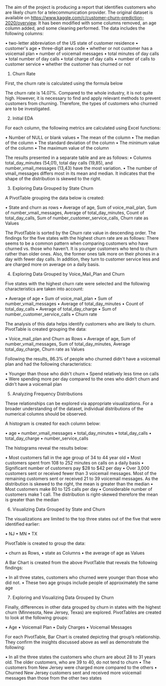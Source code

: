 The aim of the project is producing a report that identifies customers who are likely churn for a telecommunication provider. The original dataset is available on https://www.kaggle.com/c/customer-churn-prediction-2020/overview. It has been modified with some columns removed, an age column added, and some cleaning performed. The data includes the following columns:

•	two-letter abbreviation of the US state of customer residence
•	customer's age
•	three-digit area code
•	whether or not customer has a voicemail plan
•	number of voicemail messages
•	total minutes of day calls
•	total number of day calls
•	total charge of day calls
•	number of calls to customer service
•	whether the customer has churned or not

1.	Churn Rate

First, the churn rate is calculated using the formula below   

The churn rate is 14.07%.  Compared to the whole industry, it is not quite high. However, it is necessary to find and apply relevant methods to prevent customers from churning. Therefore, the types of customers who churned are to be investigated.

2.	Initial EDA

For each column, the following metrics are calculated using Excel functions:

•	Number of NULL or blank values
•	The mean of the column
•	The median of the column
•	The standard deviation of the column
•	The minimum value of the column
•	The maximum value of the column

The results presented in a separate table and are as follows:
•	Columns total_day_minutes (54,01), total day calls (19,85), and number_vmail_messages (13,43) have the most variation.
•	The number of vmail_messages differs most in its mean and median. It indicates that the shape of the distribution is skewed to the right.

3.	Exploring Data Grouped by State Churn

A PivotTable grouping the data below is created:

•	State and churn as rows 
•	Average of age, Sum of voice_mail_plan, Sum of number_vmail_messages, Average of total_day_minutes, Count of total_day_calls, Sum of number_customer_service_calls, Churn rate as Values

The PivotTable is sorted by the Churn rate value in descending order.
The findings for the five states with the highest churn rate are as follows:
There seems to be a common pattern when comparing customers who have churned vs. those who haven’t. It is younger customers who tend to churn rather than older ones. Also, the former ones talk more on their phones in a day with fewer day calls. In addition, they turn to customer service less and are charged more on average on a daily basis.

4.	Exploring Data Grouped by Voice_Mail_Plan and Churn

Five states with the highest churn rate were selected and the following characteristics are taken into account:

•	Average of age
•	Sum of voice_mail_plan
•	Sum of number_vmail_messages
•	Average of total_day_minutes
•	Count of total_day_calls
•	Average of total_day_charge	
•	Sum of number_customer_service_calls
•	Churn rate

The analysis of this data helps identify customers who are likely to churn. PivotTable is created grouping the data:

•	Voice_mail_plan and Churn as Rows 
•	Average of age, Sum of number_vmail_messages, Sum of total_day_minutes, Average total_day_charge, Churn rate as Values

Following the results, 86.3% of people who churned didn't have a voicemail plan and had the following characteristics:

•	Younger than those who didn't churn
•	Spend relatively less time on calls
•	Were spending more per day compared to the ones who didn’t churn and didn’t have a voicemail plan

5.	Analyzing Frequency Distributions

These relationships can be explored via appropriate visualizations. For a broader understanding of the dataset, individual distributions of the numerical columns should be observed.

A histogram is created for each column below:

•	age
•	number_vmail_messages
•	total_day_minutes
•	total_day_calls
•	total_day_charge
•	number_service_calls

The histograms reveal the results below:

•	Most customers fall in the age group of 34 to 44 year old
•	Most customers spent from 108 to 252 minutes on calls on a daily basis
•	Significant number of customers pay $28 to $42 per day
•	Over 3,000 customers sent or received fewer than 3 voicemail messages. Most of the remaining customers sent or received 21 to 39 voicemail messages. As the distribution is skewed to the right, the mean is greater than the median
•	Most customers make 80 to 125 calls per day 
•	Considerable number of customers make 1 call. The distribution is right-skewed therefore the mean is greater than the median 

6.	Visualizing Data Grouped by State and Churn

The visualizations are limited to the top three states out of the five that were identified earlier:

•	NJ
•	MN
•	TX

PivotTable is created to group the data:

•	churn as Rows, 
•	state as Columns
•	the average of age as Values

A Bar Chart is created from the above PivotTable that reveals the following findings:

•	In all three states, customers who churned were younger than those who did not. 
•	These two age groups include people of approximately the same age

7.	Exploring and Visualizing Data Grouped by Churn

Finally, differences in other data grouped by churn in states with the highest churn (Minnesota, New Jersey, Texas) are explored. PivotTables are created to look at the following groups:

•	Age
•	Voicemail Plan
•	Daily Charges
•	Voicemail Messages

For each PivotTable, Bar Chart is created depicting that group’s relationship. They confirm the insights discussed above as well as demonstrate the following:

•	In all the three states the customers who churn are about 28 to 31 years old. The older customers, who are 39 to 40, do not tend to churn
•	The customers from New Jersey were charged more compared to the others
•	Churned New Jersey customers sent and received more voicemail messages than those from the other two states

